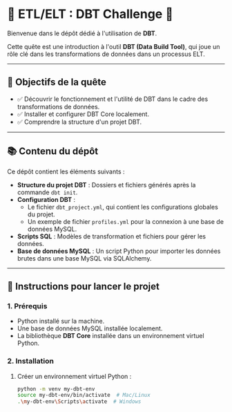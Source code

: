 # 🌟 ETL/ELT : DBT Challenge 🌟

Bienvenue dans le dépôt dédié à l'utilisation de **DBT**.

Cette quête est une introduction à l'outil **DBT (Data Build Tool)**, qui joue un rôle clé dans les transformations de données dans un processus ELT.

---

## 🎯 Objectifs de la quête

- ✅ Découvrir le fonctionnement et l'utilité de DBT dans le cadre des transformations de données.
- ✅ Installer et configurer DBT Core localement.
- ✅ Comprendre la structure d'un projet DBT.

---

## 📚 Contenu du dépôt

Ce dépôt contient les éléments suivants :

- **Structure du projet DBT** : Dossiers et fichiers générés après la commande `dbt init`.
- **Configuration DBT** :
  - Le fichier `dbt_project.yml`, qui contient les configurations globales du projet.
  - Un exemple de fichier `profiles.yml` pour la connexion à une base de données MySQL.
- **Scripts SQL** : Modèles de transformation et fichiers pour gérer les données.
- **Base de données MySQL** : Un script Python pour importer les données brutes dans une base MySQL via SQLAlchemy.

---

## 🚀 Instructions pour lancer le projet

### 1. Prérequis
- Python installé sur la machine.
- Une base de données MySQL installée localement.
- La bibliothèque **DBT Core** installée dans un environnement virtuel Python.

### 2. Installation

1. Créer un environnement virtuel Python :
   ```bash
   python -m venv my-dbt-env
   source my-dbt-env/bin/activate  # Mac/Linux
   .\my-dbt-env\Scripts\activate  # Windows
